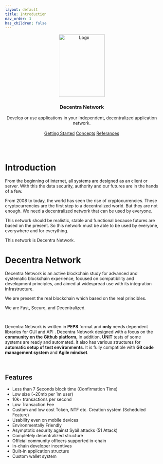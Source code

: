 ```yaml
---
layout: default
title: Introduction
nav_order: 1
has_children: false
---
```


<p align="center">
  <a href="https://github.com/Decentra-Network/Decentra-Network">
    <img src="https://user-images.githubusercontent.com/41792982/114188349-b7cd0700-9951-11eb-84ea-3b31495b5635.png" alt="Logo" width="150" height="206">
  </a>

  <h3 align="center">Decentra Network</h3>

  <p align="center">
    Develop or use applications in your independent, decentralized application network.
    <br>
    <br>
    <a href="https://docs.decentranetwork.org/getting-started/" class="btn btn-blue">Getting Started</a>
    <a href="https://docs.decentranetwork.org/concepts/" class="btn btn-purple">Concepts</a>
    <a href="https://docs.decentranetwork.org/referances/" class="btn btn-green">Referances</a>    
  </p>
</p>

<br>
<br>

# Introduction
From the beginning of internet, all systems are designed as an client or server. With this the data security, authority and our futures are in the hands of a few.

From 2008 to today, the world has seen the rise of cryptocurrencies. These cryptocurrencies are the first step to a decentralized world. But they are not enough. We need a decentralized network that can be used by everyone. 

This network should be realistic, stable and functional because futures are based on the present. So this network must be able to be used by everyone, everywhere and for everything.

This network is Decentra Network.


# Decentra Network
Decentra Network is an active blockchain study for advanced and systematic blockchain experience, focused on compatibility and development principles, and aimed at widespread use with its integration infrastructure. 

We are present the real blockchain which based on the real princibles. 

We are Fast, Secure, and Decentralized.

<br>

Decentra Network is written in **PEP8** format and **only** needs dependent libraries for GUI and API . Decentra Network designed with a focus on the **community on the Github platform**, In addition, **UNIT** tests of some systems are ready and automated. It also has various structures for **automatic setup of test environments**. It is fully compatible with **Git code management system** and **Agile mindset**.

<br>

## Features
- Less than 7 Seconds block time (Confirmation Time)
- Low size (~20mb per 1m user)
- 10k+ transactions per second
- Low Transaction Fee
- Custom and low cost Token, NTF etc. Creation system (Scheduled Feature)
- Usability even on mobile devices
- Environmentally Friendly
- Asymptotic security against Sybil attacks (51 Attack)
- Completely decentralized structure
- Official community officers supported in-chain
- In-chain developer incentives
- Built-in application structure
- Custom wallet system
